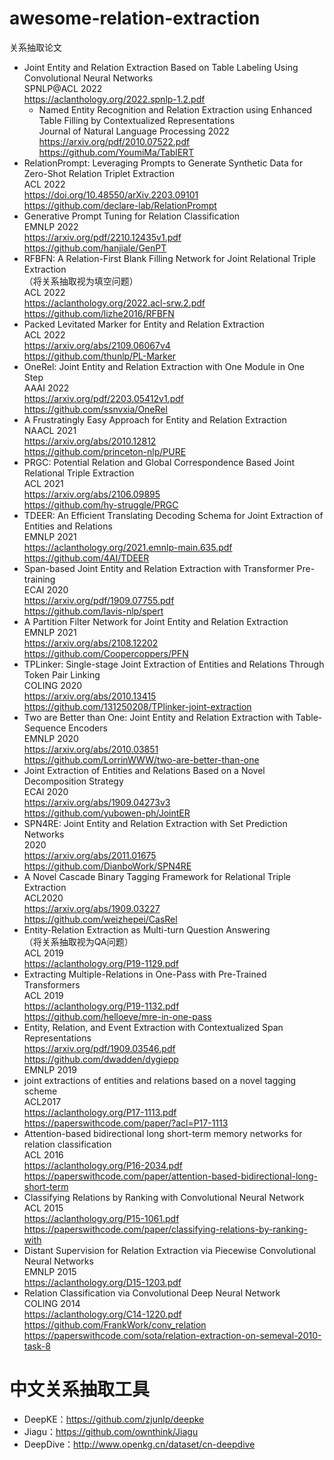 # awesome-relation-extraction
关系抽取论文

- Joint Entity and Relation Extraction Based on Table Labeling Using Convolutional Neural Networks<br>
SPNLP@ACL 2022<br>
https://aclanthology.org/2022.spnlp-1.2.pdf<br>
  - Named Entity Recognition and Relation Extraction using Enhanced Table Filling by Contextualized Representations<br>
  Journal of Natural Language Processing 2022<br>
  https://arxiv.org/pdf/2010.07522.pdf<br>
  https://github.com/YoumiMa/TablERT
- RelationPrompt: Leveraging Prompts to Generate Synthetic Data for Zero-Shot Relation Triplet Extraction<br>
ACL 2022<br>
https://doi.org/10.48550/arXiv.2203.09101<br>
https://github.com/declare-lab/RelationPrompt<br>
- Generative Prompt Tuning for Relation Classification<br>
EMNLP 2022<br>
https://arxiv.org/pdf/2210.12435v1.pdf<br>
https://github.com/hanjiale/GenPT<br>
- RFBFN: A Relation-First Blank Filling Network for Joint Relational Triple Extraction<br>
（将关系抽取视为填空问题）<br>
ACL 2022<br>
https://aclanthology.org/2022.acl-srw.2.pdf<br>
https://github.com/lizhe2016/RFBFN<br>
- Packed Levitated Marker for Entity and Relation Extraction<br>
ACL 2022<br>
https://arxiv.org/abs/2109.06067v4<br>
https://github.com/thunlp/PL-Marker<br>
- OneRel: Joint Entity and Relation Extraction with One Module in One Step<br>
AAAI 2022<br>
https://arxiv.org/pdf/2203.05412v1.pdf<br>
https://github.com/ssnvxia/OneRel<br>
- A Frustratingly Easy Approach for Entity and Relation Extraction<br>
NAACL 2021<br>
https://arxiv.org/abs/2010.12812<br>
https://github.com/princeton-nlp/PURE<br>
- PRGC: Potential Relation and Global Correspondence Based Joint Relational Triple Extraction<br>
ACL 2021<br>
https://arxiv.org/abs/2106.09895<br>
https://github.com/hy-struggle/PRGC<br>
- TDEER: An Efficient Translating Decoding Schema for Joint Extraction of Entities and Relations<br>
EMNLP 2021<br>
https://aclanthology.org/2021.emnlp-main.635.pdf<br>
https://github.com/4AI/TDEER<br>
- Span-based Joint Entity and Relation Extraction with Transformer Pre-training<br>
ECAI 2020<br>
https://arxiv.org/pdf/1909.07755.pdf<br>
https://github.com/lavis-nlp/spert<br>
- A Partition Filter Network for Joint Entity and Relation Extraction<br>
EMNLP 2021<br>
https://arxiv.org/abs/2108.12202<br>
https://github.com/Coopercoppers/PFN<br>
- TPLinker: Single-stage Joint Extraction of Entities and Relations Through Token Pair Linking<br>
COLING 2020<br>
https://arxiv.org/abs/2010.13415<br>
https://github.com/131250208/TPlinker-joint-extraction<br>
- Two are Better than One: Joint Entity and Relation Extraction with Table-Sequence Encoders<br>
EMNLP 2020<br>
https://arxiv.org/abs/2010.03851<br>
https://github.com/LorrinWWW/two-are-better-than-one<br>
- Joint Extraction of Entities and Relations Based on a Novel Decomposition Strategy<br>
ECAI 2020<br>
https://arxiv.org/abs/1909.04273v3<br>
https://github.com/yubowen-ph/JointER<br>
- SPN4RE: Joint Entity and Relation Extraction with Set Prediction Networks<br>
2020<br>
https://arxiv.org/abs/2011.01675<br>
https://github.com/DianboWork/SPN4RE<br>
- A Novel Cascade Binary Tagging Framework for Relational Triple Extraction <br>
ACL2020<br>
https://arxiv.org/abs/1909.03227<br>
https://github.com/weizhepei/CasRel<br>
- Entity-Relation Extraction as Multi-turn Question Answering<br>
（将关系抽取视为QA问题）<br>
ACL 2019<br>
https://aclanthology.org/P19-1129.pdf<br>
- Extracting Multiple-Relations in One-Pass with Pre-Trained Transformers<br>
ACL 2019<br>
https://aclanthology.org/P19-1132.pdf<br>
https://github.com/helloeve/mre-in-one-pass<br>
- Entity, Relation, and Event Extraction with Contextualized Span Representations<br>
https://arxiv.org/pdf/1909.03546.pdf<br>
https://github.com/dwadden/dygiepp<br>
EMNLP 2019
- joint extractions of entities and relations based on a novel tagging scheme<br>
ACL2017<br>
https://aclanthology.org/P17-1113.pdf<br>
https://paperswithcode.com/paper/?acl=P17-1113<br>
- Attention-based bidirectional long short-term memory networks for relation classification<br>
ACL 2016<br>
https://aclanthology.org/P16-2034.pdf<br>
https://paperswithcode.com/paper/attention-based-bidirectional-long-short-term<br>
- Classifying Relations by Ranking with Convolutional Neural Network<br>
ACL 2015<br>
https://aclanthology.org/P15-1061.pdf<br>
https://paperswithcode.com/paper/classifying-relations-by-ranking-with<br>
- Distant Supervision for Relation Extraction via Piecewise Convolutional Neural Networks<br>
EMNLP 2015<br>
https://aclanthology.org/D15-1203.pdf<br>
- Relation Classification via Convolutional Deep Neural Network<br>
COLING 2014<br>
https://aclanthology.org/C14-1220.pdf<br>
https://github.com/FrankWork/conv_relation<br>
https://paperswithcode.com/sota/relation-extraction-on-semeval-2010-task-8<br>

# 中文关系抽取工具
- DeepKE：https://github.com/zjunlp/deepke
- Jiagu：https://github.com/ownthink/Jiagu
- DeepDive：http://www.openkg.cn/dataset/cn-deepdive
